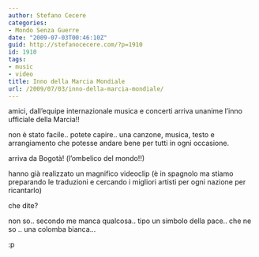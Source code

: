 ```yaml
---
author: Stefano Cecere
categories:
- Mondo Senza Guerre
date: "2009-07-03T00:46:10Z"
guid: http://stefanocecere.com/?p=1910
id: 1910
tags:
- music
- video
title: Inno della Marcia Mondiale
url: /2009/07/03/inno-della-marcia-mondiale/
---
```


amici, dall&#8217;equipe internazionale musica e concerti arriva unanime l&#8217;inno ufficiale della Marcia!!
  
non è stato facile.. potete capire.. una canzone, musica, testo e arrangiamento che potesse andare bene per tutti in ogni occasione.

arriva da Bogotà! (l&#8217;ombelico del mondo!!)

hanno già realizzato un magnifico videoclip (è in spagnolo ma stiamo preparando le traduzioni e cercando i migliori artisti per ogni nazione per ricantarlo)

che dite?

non so.. secondo me manca qualcosa.. tipo un simbolo della pace.. che ne so .. una colomba bianca&#8230;

:p